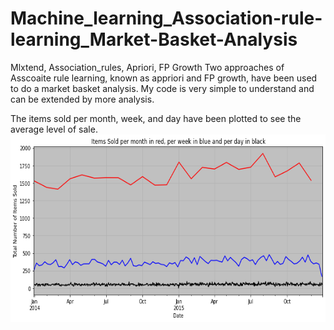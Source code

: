 # Machine_learning_Association-rule-learning_Market-Basket-Analysis
Mlxtend, Association_rules, Apriori,  FP Growth 
Two approaches of Asscoaite rule learning, known as appriori and FP growth, have been used to do a market basket analysis.
My code is very simple to understand and can be extended by more analysis.

The items sold per month, week, and day have been plotted to see the average level of sale.
<img src="items.png" width="800" height="300">
